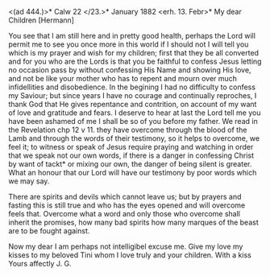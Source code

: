 <(ad 444.)>* Calw 22 </23.>* January 1882
 <erh. 13. Febr>*
My dear Children [Hermann]

You see that I am still here and in pretty good health, perhaps the Lord will permit me to see you once more in this world if I should not I will tell you which is my prayer and wish for my children; first that they be all converted and for you who are the Lords is that you be faithful to confess Jesus letting no occasion pass by without confessing His Name and showing His love, and not be like your mother who has to repent and mourn over much infidellities and disobedience. In the begining I had no difficulty to confess my Saviour; but since years I have no courage and continually reproches, I thank God that He gives repentance and contrition, on account of my want of love and gratitude and fears. I deserve to hear at last the Lord tell me you have been ashamed of me I shall be so of you before my father. We read in the Revelation chp 12 v 11. they have overcome through the blood of the Lamb and through the words of their testimony, so it helps to overcome, we feel it; to witness or speak of Jesus require praying and watching in order that we speak not our own words, if there is a danger in confessing Christ by want of tackt* or mixing our own, the danger of being silent is greater. What an honour that our Lord will have our testimony by poor words which we may say.

There are spirits and devils which cannot leave us; but by prayers and fasting this is still true and who has the eyes opened and will overcome feels that. Overcome what a word and only those who overcome shall inherit the promises, how many bad spirits how many marques of the beast are to be fought against.

Now my dear I am perhaps not intelligibel excuse me. Give my love my kisses to my beloved Tini whom I love truly and your children. With a kiss  Yours affectly
 J. G.
